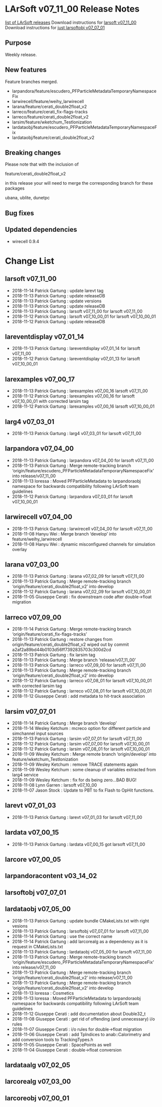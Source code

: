 LArSoft v07_11_00 Release Notes
======================================================================

[list of LArSoft releases](LArSoft_release_list)
Download instructions for [larsoft v07_11_00](http://scisoft.fnal.gov/scisoft/bundles/larsoft/v07_11_00/larsoft-v07_11_00.html)
Download instructions for [just larsoftobj v07_07_01](http://scisoft.fnal.gov/scisoft/bundles/larsoftobj/v07_07_01/larsoftobj-v07_07_01.html)

Purpose
--------------------

Weekly release.

New features
------------------------------

Feature branches merged.

-   larpandora/feature/escudero_PFParticleMetadataTemporaryNamespaceFix
-   larwirecell/feature/weihy_larwirecell
-   larana/feature/cerati_double2float_v2
-   larreco/feature/cerati_fix-flags-tracks
-   larreco/feature/cerati_double2float_v2
-   larsim/feature/wketchum_TestIonization
-   lardataobj/feature/escudero_PFParticleMetadataTemporaryNamespaceFix
-   lardataobj/feature/cerati_double2float_v2

Breaking changes
--------------------------------------

Please note that with the inclusion of

feature/cerati_double2float_v2

in this release your will need to merge the corresponding branch for these packages

ubana, ublite, dunetpc

Bug fixes
------------------------

Updated dependencies
----------------------------------------------

-   wirecell 0.9.4

Change List
============================

larsoft v07_11_00
------------------------------------------

-   2018-11-14 Patrick Gartung : update larevt tag
-   2018-11-13 Patrick Gartung : update releaseDB
-   2018-11-13 Patrick Gartung : update versions
-   2018-11-13 Patrick Gartung : update releaseDB
-   2018-11-13 Patrick Gartung : larsoft v07_11_00 for larsoft v07_11_00
-   2018-11-12 Patrick Gartung : larsoft v07_10_00_01 for larsoft v07_10_00_01
-   2018-11-12 Patrick Gartung : update releaseDB

lareventdisplay v07_01_14
----------------------------------------------------------

-   2018-11-13 Patrick Gartung : lareventdisplay v07_01_14 for larsoft v07_11_00
-   2018-11-12 Patrick Gartung : lareventdisplay v07_01_13 for larsoft v07_10_00_01

larexamples v07_00_17
--------------------------------------------------

-   2018-11-13 Patrick Gartung : larexamples v07_00_16 larsoft v07_11_00
-   2018-11-12 Patrick Gartung : larexamples v07_00_16 for larsoft v07_10_00_01 with corrected larsim tag
-   2018-11-12 Patrick Gartung : larexamples v07_00_16 larsoft v07_10_00_01

larg4 v07_03_01
--------------------------------------

-   2018-11-13 Patrick Gartung : larg4 v07_03_01 for larsoft v07_11_00

larpandora v07_04_00
------------------------------------------------

-   2018-11-13 Patrick Gartung : larpandora v07_04_00 for larsoft v07_11_00
-   2018-11-13 Patrick Gartung : Merge remote-tracking branch ‘origin/feature/escudero_PFParticleMetadataTemporaryNamespaceFix’ into release/v07_11_00
-   2018-11-13 loressa : Moved PFParticleMetadata to larpandoraobj namespace for backwards compatibility following LArSoft team guidelines
-   2018-11-12 Patrick Gartung : larpandora v07_03_01 for larsoft v07_10_00_01

larwirecell v07_04_00
--------------------------------------------------

-   2018-11-13 Patrick Gartung : larwirecell v07_04_00 for larsoft v07_11_00
-   2018-11-08 Hanyu Wei : Merge branch ‘develop’ into feature/weihy_larwirecell
-   2018-11-08 Hanyu Wei : dynamic misconfigured channels for simulation overlay

larana v07_03_00
----------------------------------------

-   2018-11-13 Patrick Gartung : larana v07_02_09 for larsoft v07_11_00
-   2018-11-13 Patrick Gartung : Merge remote-tracking branch ‘origin/feature/cerati_double2float_v2’ into develop
-   2018-11-12 Patrick Gartung : larana v07_02_09 for larsoft v07_10_00_01
-   2018-11-05 Giuseppe Cerati : fix downstream code after double-\>float migration

larreco v07_09_00
------------------------------------------

-   2018-11-14 Patrick Gartung : Merge remote-tracking branch ‘origin/feature/cerati_fix-flags-tracks’
-   2018-11-13 Patrick Gartung : restore changes from origin/feature/cerati_double2float_v2 wiped out by commit a2af2a89bd44b0103d56ff7392835703c300d2cd
-   2018-11-13 Patrick Gartung : fix larsim tag
-   2018-11-13 Patrick Gartung : Merge branch ‘release/v07_11_00’
-   2018-11-13 Patrick Gartung : larreco v07_09_00 for larsoft v07_11_00
-   2018-11-13 Patrick Gartung : Merge remote-tracking branch ‘origin/feature/cerati_double2float_v2’ into develop
-   2018-11-12 Patrick Gartung : larreco v07_08_01 for larsoft v07_10_00_01 with corrected larsim tag
-   2018-11-12 Patrick Gartung : larreco v07_08_01 for larsoft v07_10_00_01
-   2018-11-12 Giuseppe Cerati : add metadata to hit-track association

larsim v07_07_01
----------------------------------------

-   2018-11-14 Patrick Gartung : Merge branch ‘develop’
-   2018-11-14 Wesley Ketchum : mcreco option for different particle and simchannel input sources
-   2018-11-13 Patrick Gartung : larsim v07_07_01 for larsoft v07_11_00
-   2018-11-12 Patrick Gartung : larsim v07_07_00 for larsoft v07_10_00_01
-   2018-11-12 Patrick Gartung : larsim v07_08_01 for larsoft v07_10_00_01
-   2018-11-09 Wesley Ketchum : Merge remote branch ‘origin/develop’ into feature/wketchum_TestIonization
-   2018-11-09 Wesley Ketchum : remove TRACE statements again
-   2018-11-09 Wesley Ketchum : some cleanup of variables extracted from larg4 service
-   2018-11-09 Wesley Ketchum : fix for ds being zero…BAD BUG!
-   2018-11-08 Lynn Garren : larsoft v07_10_00
-   2018-11-07 Jason Stock : Update to PBT to fix Flash to OpHit functions.

larevt v07_01_03
----------------------------------------

-   2018-11-13 Patrick Gartung : larevt v07_01_03 for larsoft v07_11_00

lardata v07_00_15
------------------------------------------

-   2018-11-13 Patrick Gartung : lardata v07_00_15 got larsoft v07_11_00

larcore v07_00_05
------------------------------------------

larpandoracontent v03_14_02
--------------------------------------------------------------

larsoftobj v07_07_01
------------------------------------------------

lardataobj v07_05_00
------------------------------------------------

-   2018-11-13 Patrick Gartung : update bundle CMakeLists.txt with right vesions
-   2018-11-13 Patrick Gartung : larsoftobj v07_07_01 for larsoft v07_11_00
-   2018-11-14 Patrick Gartung : use the correct name
-   2018-11-14 Patrick Gartung : add larcorealg as a dependency as it is request in CMakeLists.txt
-   2018-11-13 Patrick Gartung : lardataobj v07_05_00 for larsoft v07_11_00
-   2018-11-13 Patrick Gartung : Merge remote-tracking branch ‘origin/feature/escudero_PFParticleMetadataTemporaryNamespaceFix’ into release/v07_11_00
-   2018-11-13 Patrick Gartung : Merge remote-tracking branch ‘origin/feature/cerati_double2float_v2’ into release/v07_11_00
-   2018-11-13 Patrick Gartung : Merge remote-tracking branch ‘origin/feature/cerati_double2float_v2’ into develop
-   2018-11-13 loressa : Cosmetics
-   2018-11-13 loressa : Moved PFParticleMetadata to larpandoraobj namespace for backwards compatibility following LArSoft team guidelines
-   2018-11-12 Giuseppe Cerati : add documentation about Double32_t
-   2018-11-08 Giuseppe Cerati : get rid of offending (and unnecessary) i/o rules
-   2018-11-07 Giuseppe Cerati : i/o rules for double-\>float migration
-   2018-11-06 Giuseppe Cerati : add TpIndices to anab::Calorimetry and add conversion tools to TrackingTypes.h
-   2018-11-05 Giuseppe Cerati : SpacePoints as well
-   2018-11-04 Giuseppe Cerati : double-\>float conversion

lardataalg v07_02_05
------------------------------------------------

larcorealg v07_03_00
------------------------------------------------

larcoreobj v07_00_01
------------------------------------------------
